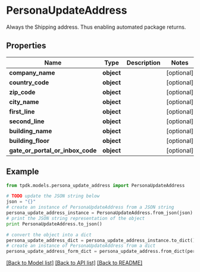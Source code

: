 # PersonaUpdateAddress

Always the Shipping address. Thus enabling automated package returns.

## Properties

Name | Type | Description | Notes
------------ | ------------- | ------------- | -------------
**company_name** | **object** |  | [optional] 
**country_code** | **object** |  | [optional] 
**zip_code** | **object** |  | [optional] 
**city_name** | **object** |  | [optional] 
**first_line** | **object** |  | [optional] 
**second_line** | **object** |  | [optional] 
**building_name** | **object** |  | [optional] 
**building_floor** | **object** |  | [optional] 
**gate_or_portal_or_inbox_code** | **object** |  | [optional] 

## Example

```python
from tpdk.models.persona_update_address import PersonaUpdateAddress

# TODO update the JSON string below
json = "{}"
# create an instance of PersonaUpdateAddress from a JSON string
persona_update_address_instance = PersonaUpdateAddress.from_json(json)
# print the JSON string representation of the object
print PersonaUpdateAddress.to_json()

# convert the object into a dict
persona_update_address_dict = persona_update_address_instance.to_dict()
# create an instance of PersonaUpdateAddress from a dict
persona_update_address_form_dict = persona_update_address.from_dict(persona_update_address_dict)
```
[[Back to Model list]](../README.md#documentation-for-models) [[Back to API list]](../README.md#documentation-for-api-endpoints) [[Back to README]](../README.md)


